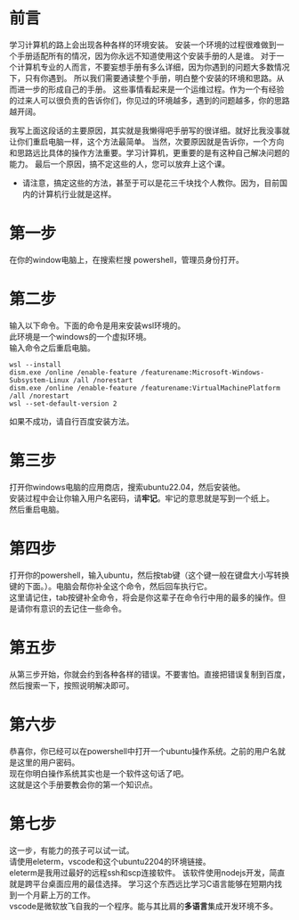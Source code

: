 # 前言
  学习计算机的路上会出现各种各样的环境安装。
  安装一个环境的过程很难做到一个手册适配所有的情况，因为你永远不知道使用这个安装手册的人是谁。
  对于一个计算机专业的人而言，不要妄想手册有多么详细，因为你遇到的问题大多数情况下，只有你遇到。
  所以我们需要通读整个手册，明白整个安装的环境和思路。从而进一步的形成自己的手册。
  这些事情看起来是一个运维过程。作为一个有经验的过来人可以很负责的告诉你们，你见过的环境越多，遇到的问题越多，你的思路越开阔。

  我写上面这段话的主要原因，其实就是我懒得吧手册写的很详细。就好比我没事就让你们重启电脑一样，这个方法最简单。
  当然，次要原因就是告诉你，一个方向和思路远比具体的操作方法重要。学习计算机，更重要的是有这种自己解决问题的能力。
  最后一个原因，搞不定这些的人，您可以放弃上这个课。 
  * 请注意，搞定这些的方法，甚至于可以是花三千块找个人教你。因为，目前国内的计算机行业就是这样。

# 第一步
  在你的window电脑上，在搜索栏搜 powershell，管理员身份打开。

# 第二步
  输入以下命令。下面的命令是用来安装wsl环境的。  
  此环境是一个windows的一个虚拟环境。  
  输入命令之后重启电脑。  

	wsl --install
	dism.exe /online /enable-feature /featurename:Microsoft-Windows-Subsystem-Linux /all /norestart
	dism.exe /online /enable-feature /featurename:VirtualMachinePlatform /all /norestart
	wsl --set-default-version 2

  如果不成功，请自行百度安装方法。

# 第三步
  打开你windows电脑的应用商店，搜索ubuntu22.04，然后安装他。  
  安装过程中会让你输入用户名密码，请**牢记**。牢记的意思就是写到一个纸上。  
  然后重启电脑。

# 第四步
  打开你的powershell，输入ubuntu，然后按tab键（这个键一般在键盘大小写转换键的下面。）。电脑会帮你补全这个命令，然后回车执行它。  
  这里请记住，tab按键补全命令，将会是你这辈子在命令行中用的最多的操作。但是请你有意识的去记住一些命令。

# 第五步
  从第三步开始，你就会约到各种各样的错误。不要害怕。直接把错误复制到百度，然后搜索一下，按照说明解决即可。

# 第六步
  恭喜你，你已经可以在powershell中打开一个ubuntu操作系统。之前的用户名就是这里的用户密码。  
  现在你明白操作系统其实也是一个软件这句话了吧。  
  这就是这个手册要教会你的第一个知识点。  

# 第七步
  这一步，有能力的孩子可以试一试。  
  请使用eleterm，vscode和这个ubuntu2204的环境链接。  
  eleterm是我用过最好的远程ssh和scp连接软件。 该软件使用nodejs开发，简直就是跨平台桌面应用的最佳选择。 学习这个东西远比学习C语言能够在短期内找到一个月薪上万的工作。  
  vscode是微软放飞自我的一个程序。能与其比肩的**多语言**集成开发环境不多。  
